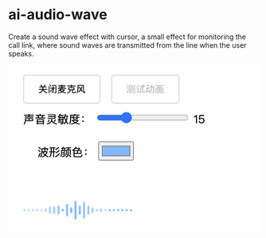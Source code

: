 # ai-audio-wave
Create a sound wave effect with cursor, a small effect for monitoring the call link, where sound waves are transmitted from the line when the user speaks.

![ai-create-audio-wave-effect preview](https://github.com/8088/ai-audio-wave/blob/main/preview.jpg)